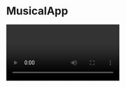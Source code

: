 # MusicalApp


<video src="https://github.com/idozemel/MusicalApp/blob/master/video/project_gif.gif"></video>
